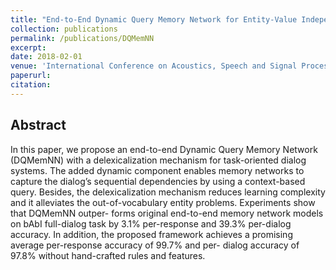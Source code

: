 ```yaml
---
title: "End-to-End Dynamic Query Memory Network for Entity-Value Independent Task-oriented Dialog"
collection: publications
permalink: /publications/DQMemNN
excerpt: 
date: 2018-02-01
venue: 'International Conference on Acoustics, Speech and Signal Processing (ICASSP)'
paperurl: 
citation: 
---
```


<!-- <a href="https://scholar.googleusercontent.com/scholar.bib?q=info:Sf91V0UFJlUJ:scholar.google.com/&output=citation&scisig=AAGBfm0AAAAAWwa6UQmxpRc1pzuD5rNZJGNArxLBCChW&scisf=4&ct=citation&cd=-1&hl=zh-TW" target="_blank">[BibTeX]</a>  -->

## Abstract
In this paper, we propose an end-to-end Dynamic Query Memory Network (DQMemNN) with a delexicalization mechanism for task-oriented dialog systems. The added dynamic component enables memory networks to capture the dialog’s sequential dependencies by using a context-based query. Besides, the delexicalization mechanism reduces learning complexity and it alleviates the out-of-vocabulary entity problems. Experiments show that DQMemNN outper- forms original end-to-end memory network models on bAbI full-dialog task by 3.1% per-response and 39.3% per-dialog accuracy. In addition, the proposed framework achieves a promising average per-response accuracy of 99.7% and per- dialog accuracy of 97.8% without hand-crafted rules and features.